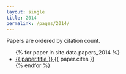```yaml
---
layout: single
title: 2014
permalink: /pages/2014/
---
```


<span>Papers are ordered by citation count.</span>

<ul>
    {% for paper in site.data.papers_2014 %}
      <li>
        <a href="{{ paper.url }}">
            {{ paper.title }}
        </a> {{ paper.cites }}
      </li>
    {% endfor %}
</ul>

